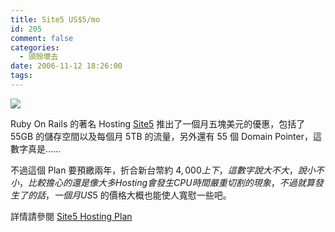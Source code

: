 ```yaml
---
title: Site5 US$5/mo
id: 205
comment: false
categories:
  - 頭殼壞去
date: 2006-11-12 18:26:00
tags:
---
```


![](http://static.flickr.com/119/295224522_18baa0b06a.jpg?v=0)

Ruby On Rails 的著名 Hosting [Site5](http://www.site5.com/) 推出了一個月五塊美元的優惠，包括了 55GB 的儲存空間以及每個月 5TB 的流量，另外還有 55 個 Domain Pointer，這數字真是......

不過這個 Plan 要預繳兩年，折合新台幣約 $4,000 上下，這數字說大不大，說小不小，比較擔心的還是像大多 Hosting 會發生 CPU 時間嚴重切割的現象，不過就算發生了的話，一個月 US$5 的價格大概也能使人寬慰一些吧。

詳情請參閱
[Site5 Hosting Plan](http://www.site5.com/hosting/)